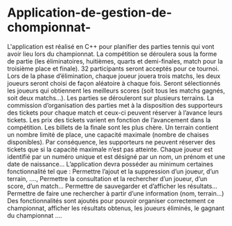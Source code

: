 # Application-de-gestion-de-chompionnat-
L'application est réalisé en C++ pour planifier des parties tennis qui vont avoir lieu lors du championnat.
La compétition se déroulera sous la forme de partie (les éliminatoires, huitièmes, quarts et demi-finales, 
match pour la troisième place et finale). 32 participants seront acceptés pour ce tournoi. 
Lors de la phase d’élimination, chaque joueur jouera trois matchs, les deux joueurs seront choisi de façon aléatoire à chaque fois. Seront sélectionnés les joueurs qui obtiennent
les meilleurs scores (soit tous les matchs gagnés, soit deux matchs...).
Les parties se dérouleront sur plusieurs terrains. La commission d’organisation des parties met à la disposition des supporteurs des tickets pour chaque match et ceux-ci peuvent réserver à
l’avance leurs tickets.
Les prix des tickets varient en fonction de l’avancement dans la compétition. Les billets de la finale sont les plus chère. Un terrain contient un nombre limité de place, une capacité
maximale (nombre de chaises disponibles). Par conséquence, les supporteurs ne peuvent réserver des tickets que si la capacité maximale n’est pas atteinte. Chaque joueur est identifié
par un numéro unique et est désigné par un nom, un prénom et une date de naissance...
L’application devra posséder au minimum certaines fonctionnalité tel que :
Permettre l’ajout et la suppression d’un joueur, d’un terrain, ....,
Permettre la consultation et la rechercher d’un joueur, d’un score, d’un match...
Permettre de sauvegarder et d’afficher les résultats...
Permettre de faire une rechercher à partir d’une information (nom, terrain...)
Des fonctionnalités sont ajoutés pour pouvoir organiser correctement ce championnat, afficher les résultats obtenus, 
les joueurs éliminés, le gagnant du championnat ....
